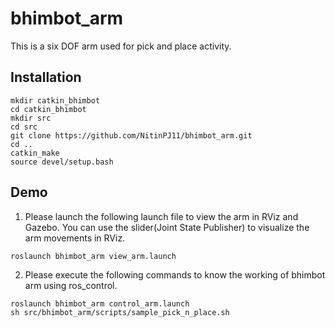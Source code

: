 # bhimbot_arm

This is a six DOF arm used for pick and place activity.

Installation
-------------
```
mkdir catkin_bhimbot
cd catkin_bhimbot
mkdir src
cd src
git clone https://github.com/NitinPJ11/bhimbot_arm.git
cd ..
catkin_make
source devel/setup.bash
```

Demo
-----
1. Please launch the following launch file to view the arm in RViz and Gazebo. You can use the slider(Joint State Publisher) to visualize the arm movements in RViz.

```
roslaunch bhimbot_arm view_arm.launch
```

2. Please execute the following commands to know the working of bhimbot arm using ros_control.

```
roslaunch bhimbot_arm control_arm.launch
sh src/bhimbot_arm/scripts/sample_pick_n_place.sh
```
